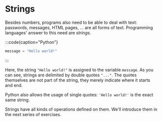 # Strings

Besides numbers, programs also need to be able to deal with text: passwords, messages, HTML pages, ... are all forms of text.
Programming languages' answer to this need are *strings*.

:::code{caption="Python"}

```python
message = "Hello world!"
```

:::

Here, the string `"Hello world!"` is assigned to the variable `message`.
As you can see, strings are delimited by double quotes `"..."`.
The quotes themselves are not part of the string, they merely indicate where it starts and end.

Python also allows the usage of single quotes: `'Hello world!'` is the exact same string.

Strings have all kinds of operations defined on them.
We'll introduce them in the next series of exercises.
